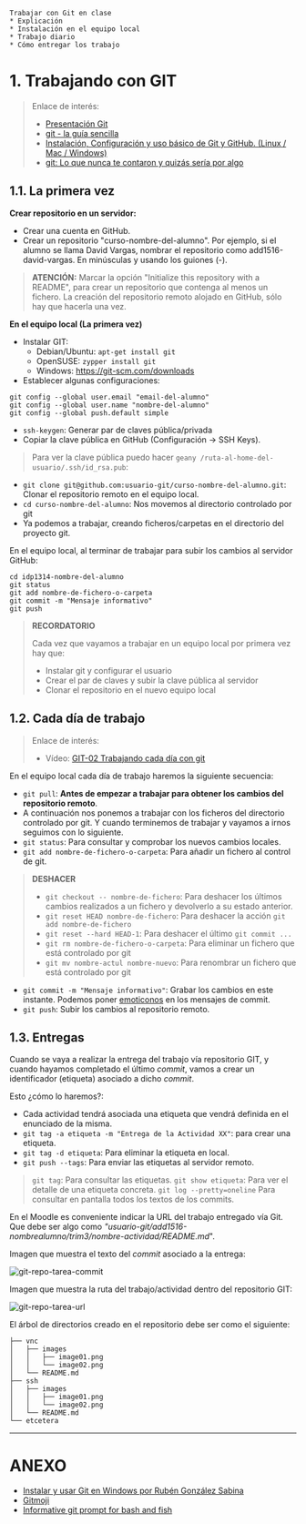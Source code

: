 
```
Trabajar con Git en clase
* Explicación
* Instalación en el equipo local
* Trabajo diario
* Cómo entregar los trabajo
```

# 1. Trabajando con GIT

> Enlace de interés:
> * [Presentación Git](https://control-versiones-git.netlify.com/)
> * [git - la guía sencilla](http://rogerdudler.github.io/git-guide/index.es.html)
> * [Instalación, Configuración y uso básico de Git y GitHub. (Linux / Mac / Windows)](https://github.com/omorest/Guides/tree/master/github)
> * [git: Lo que nunca te contaron y quizás sería por algo](https://slides.sdelquin.me/git/)

## 1.1. La primera vez

**Crear repositorio en un servidor:**
* Crear una cuenta en GitHub.
* Crear un repositorio "curso-nombre-del-alumno". Por ejemplo, si el alumno se llama David Vargas, nombrar el repositorio como add1516-david-vargas. En minúsculas y usando los guiones (-).

> **ATENCIÓN:** Marcar la opción "Initialize this repository with a README", para crear un repositorio que contenga al menos un fichero.
> La creación del repositorio remoto alojado en GitHub, sólo hay que hacerla una vez.

**En el equipo local (La primera vez)**

* Instalar GIT:
    * Debian/Ubuntu: `apt-get install git`
    * OpenSUSE: `zypper install git`
    * Windows: https://git-scm.com/downloads
* Establecer algunas configuraciones:

```
git config --global user.email "email-del-alumno"
git config --global user.name "nombre-del-alumno"
git config --global push.default simple
```

* `ssh-keygen`: Generar par de claves pública/privada
* Copiar la clave pública en GitHub (Configuración -> SSH Keys).

> Para ver la clave pública puedo hacer `geany /ruta-al-home-del-usuario/.ssh/id_rsa.pub`:

* `git clone git@github.com:usuario-git/curso-nombre-del-alumno.git`: Clonar el repositorio remoto en el equipo local.
* `cd curso-nombre-del-alumno`: Nos movemos al directorio controlado por git
* Ya podemos a trabajar, creando ficheros/carpetas en el directorio del proyecto git.

En el equipo local, al terminar de trabajar para subir los cambios al servidor GitHub:

```
cd idp1314-nombre-del-alumno
git status
git add nombre-de-fichero-o-carpeta
git commit -m "Mensaje informativo"
git push
```

> **RECORDATORIO**
>
> Cada vez que vayamos a trabajar en un equipo local por primera vez hay que:
> * Instalar git y configurar el usuario
> * Crear el par de claves y subir la clave pública al servidor
> * Clonar el repositorio en el nuevo equipo local

## 1.2. Cada día de trabajo

> Enlace de interés:
> * Vídeo: [GIT-02 Trabajando cada día con git](https://youtu.be/_IFpfdeUor0)

En el equipo local cada día de trabajo haremos la siguiente secuencia:
* `git pull`: **Antes de empezar a trabajar para obtener los cambios del repositorio remoto**.
* A continuación nos ponemos a trabajar con los ficheros del directorio controlado por git.
Y cuando terminemos de trabajar y vayamos a irnos seguimos con lo siguiente.
* `git status`: Para consultar y comprobar los nuevos cambios locales.
* `git add nombre-de-fichero-o-carpeta`: Para añadir un fichero al control de git.

> **DESHACER**
>
> * `git checkout -- nombre-de-fichero`: Para deshacer los últimos cambios realizados a un fichero y devolverlo a su estado anterior.
> * `git reset HEAD nombre-de-fichero`: Para deshacer la acción `git add nombre-de-fichero`
> * `git reset --hard HEAD-1`: Para deshacer el último `git commit ...`
> * `git rm nombre-de-fichero-o-carpeta`: Para eliminar un fichero que está controlado por git
> * `git mv nombre-actul nombre-nuevo`: Para renombrar un fichero que está controlado por git
>

* `git commit -m "Mensaje informativo"`: Grabar los cambios en este instante. Podemos poner [emoticonos](https://gitmoji.dev/) en los mensajes de commit.
* `git push`: Subir los cambios al repositorio remoto.

## 1.3. Entregas

Cuando se vaya a realizar la entrega del trabajo vía repositorio GIT, y cuando hayamos completado el último *commit*, vamos a crear un identificador (etiqueta) asociado a dicho *commit*.

Esto ¿cómo lo haremos?:
* Cada actividad tendrá asociada una etiqueta que vendrá definida en el enunciado de la misma.
* `git tag -a etiqueta -m "Entrega de la Actividad XX"`: para crear una etiqueta.
* `git tag -d etiqueta`: Para eliminar la etiqueta en local.
* `git push --tags`: Para enviar las etiquetas al servidor remoto.

> `git tag`: Para consultar las etiquetas.
> `git show etiqueta`: Para ver el detalle de una etiqueta concreta.
> `git log --pretty=oneline` Para consultar en pantalla todos los textos de los commits.

En el Moodle es conveniente indicar la URL del trabajo entregado vía Git.
Que debe ser algo como *"usuario-git/add1516-nombrealumno/trim3/nombre-actividad/README.md*".

Imagen que muestra el texto del *commit* asociado a la entrega:

![git-repo-tarea-commit](./images/git-repo-tarea-commit.png)

Imagen que muestra la ruta del trabajo/actividad dentro del repositorio GIT:

![git-repo-tarea-url](./images/git-repo-tarea-url.png)

El árbol de directorios creado en el repositorio debe ser como el siguiente:

```
├── vnc
│   ├── images
│   │   ├── image01.png
│   │   └── image02.png
│   └── README.md
├── ssh
│   ├── images
│   │   ├── image01.png
│   │   └── image02.png
│   └── README.md
└── etcetera   
```

---

# ANEXO

* [Instalar y usar Git en Windows por Rubén González Sabina](https://www.youtube.com/watch?v=7qzV04C5S-k)
* [Gitmoji](https://gitmoji.dev/)
* [Informative git prompt for bash and fish](https://github.com/magicmonty/bash-git-prompt)
